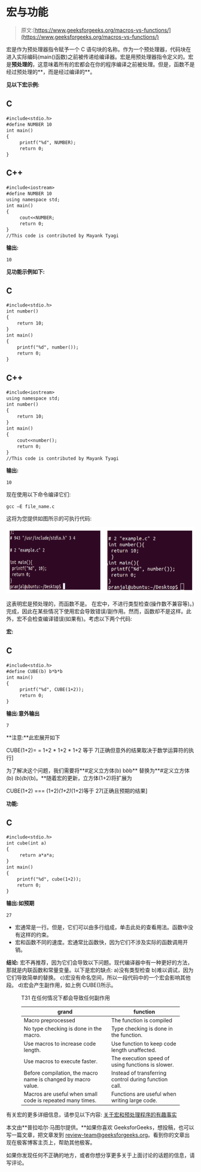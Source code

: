 # 宏与功能

> 原文:[https://www.geeksforgeeks.org/macros-vs-functions/](https://www.geeksforgeeks.org/macros-vs-functions/)

宏是作为预处理器指令赋予一个 C 语句块的名称。作为一个预处理器，代码块在进入实际编码(main()函数)之前被传递给编译器。宏是用预处理器指令定义的。宏是**预处理的**，这意味着所有的宏都会在你的程序编译之前被处理。但是，函数不是经过预处理的**，而是经过编译的**。

**见以下宏示例:**

## C

```
#include<stdio.h>
#define NUMBER 10
int main()
{
     printf("%d", NUMBER);
     return 0;
}
```

## C++

```
#include<iostream>
#define NUMBER 10
using namespace std;
int main()
{
     cout<<NUMBER;
     return 0;
}
//This code is contributed by Mayank Tyagi
```

**输出:**

```
10
```

**见功能示例如下:**

## C

```
#include<stdio.h>
int number()
{
    return 10;
}
int main()
{
    printf("%d", number());
    return 0;
}
```

## C++

```
#include<iostream>
using namespace std;
int number()
{
    return 10;
}
int main()
{
    cout<<number();
    return 0;
}
//This code is contributed by Mayank Tyagi
```

**输出:**

```
10
```

现在使用以下命令编译它们:

```
gcc –E file_name.c
```

这将为您提供如图所示的可执行代码:

![b12](img/8040194f72e91aef66d44d6a0dc07ab7.png)

这表明宏是预处理的，而函数不是。
在宏中，不进行类型检查(操作数不兼容等)。)完成，因此在某些情况下使用宏会导致错误/副作用。然而，函数却不是这样。此外，宏不会检查编译错误(如果有)。考虑以下两个代码:

**宏:**

## C

```
#include<stdio.h>
#define CUBE(b) b*b*b
int main()
{
     printf("%d", CUBE(1+2));
     return 0;
}
```

**输出:意外输出**

```
7
```

**注意:**此宏展开如下

CUBE(1+2)= = 1+2 * 1+2 * 1+2 等于 7[正确但意外的结果取决于数学运算符的执行]

为了解决这个问题，我们需要将**#定义立方体(b) b*b*b** 替换为**#定义立方体(b) (b)*(b)*(b)。**随着宏的更新，立方体(1+2)将扩展为

CUBE(1+2) === (1+2)*(1+2)*(1+2)等于 27[正确且预期的结果]

**功能:**

## C

```
#include<stdio.h>
int cube(int a)
{
     return a*a*a;
}
int main()
{
    printf("%d", cube(1+2));
    return 0;
}
```

**输出:如预期**

```
27
```

*   宏通常是一行。但是，它们可以由多行组成，单击此处的查看用法。函数中没有这样的约束。
*   宏和函数不同的速度。宏通常比函数快，因为它们不涉及实际的函数调用开销。

**结论:**
宏不再推荐，因为它们会导致以下问题。现代编译器中有一种更好的方法，那就是内联函数和常量变量。以下是宏的缺点:
a)没有类型检查
b)难以调试，因为它们导致简单的替换。
c)宏没有命名空间，所以一段代码中的一个宏会影响其他段。
d)宏会产生副作用，如上例 CUBE()所示。

<figure class="table">T31 在任何情况下都会导致任何副作用

| grand | function |
| --- | --- |
| Macro preprocessed | The function is compiled |
| No type checking is done in the macro. | Type checking is done in the function. |
| Use macros to increase code length. | Use function to keep code length unaffected. |
| Use macros to execute faster. | The execution speed of using functions is slower. |
| Before compilation, the macro name is changed by macro value. | Instead of transferring control during function call. |
| Macros are useful when small code is repeated many times. | Functions are useful when writing large code. |

</figure>

有关宏的更多详细信息，请参见以下内容:
[关于宏和预处理程序的有趣事实](https://www.geeksforgeeks.org/interesting-facts-preprocessors-c/)

本文由**普拉哈尔·马图尔提供。**如果你喜欢 GeeksforGeeks，想投稿，也可以写一篇文章，把文章发到 review-team@geeksforgeeks.org。看到你的文章出现在极客博客主页上，帮助其他极客。

如果你发现任何不正确的地方，或者你想分享更多关于上面讨论的话题的信息，请写评论。
